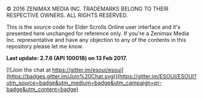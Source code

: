 © 2016 ZENIMAX MEDIA INC. TRADEMARKS BELONG TO THEIR RESPECTIVE OWNERS. ALL RIGHTS RESERVED.

This is the source code for Elder Scrolls Online user interface and it's presented here unchanged for reference only. If you're a Zenimax Media Inc. representative and have any objection to any of the contents in this repository please let me know.

**Last update: 2.7.6 (API 100018) on 13 Feb 2017.**

[![Join the chat at https://gitter.im/esoui/esoui](https://badges.gitter.im/Join%20Chat.svg)](https://gitter.im/ESOUI/ESOUI?utm_source=badge&utm_medium=badge&utm_campaign=pr-badge&utm_content=badge)
